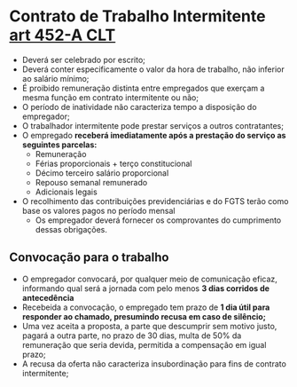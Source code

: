 # Contrato de Trabalho Intermitente [art 452-A CLT](https://planalto.gov.br/ccivil_03/decreto-lei/del5452.htm#art452a)
- Deverá ser celebrado por escrito;
- Deverá conter especificamente o valor da hora de trabalho, não inferior ao salário mínimo;
- É proibido remuneração distinta entre empregados que exerçam a mesma função em contrato intermitente ou não;
- O período de inatividade não caracteriza tempo a disposição do empregador;
- O trabalhador intermitente pode prestar serviços a outros contratantes;
- O empregado **receberá imediatamente após a prestação do serviço as seguintes parcelas:**
    - Remuneração
    - Férias proporcionais + terço constitucional
    - Décimo terceiro salário proporcional
    - Repouso semanal remunerado 
    - Adicionais legais
- O recolhimento das contribuições previdenciárias e do FGTS terão como base os valores pagos no período mensal
    - Os empregador deverá fornecer os comprovantes do cumprimento dessas obrigações.

## Convocação para o trabalho
- O empregador convocará, por qualquer meio de comunicação eficaz, informando qual será a jornada com pelo menos **3 dias corridos de antecedência**
- Recebeida a convocação, o empregado tem prazo de **1 dia útil para responder ao chamado, presumindo recusa em caso de silêncio;**
- Uma vez aceita a proposta, a parte que descumprir sem motivo justo, pagará a outra parte, no prazo de 30 dias, multa de 50% da remuneração que seria devida, permitida a compensação em igual prazo;
- A recusa da oferta não caracteriza insubordinação para fins de contrato intermitente;
